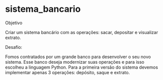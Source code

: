 # sistema_bancario
Objetivo

Criar um sistema bancário com as operações: sacar, depositar e visualizar extrato.

Desafio:

Fomos contratados por um grande banco para desenvolver o seu novo sistema. Esse banco deseja modernizar suas operações e para isso escolheu a linguagem Python. Para a primeira versão do sistema devemos implementar apenas 3 operações: depósito, saque e extrato.

